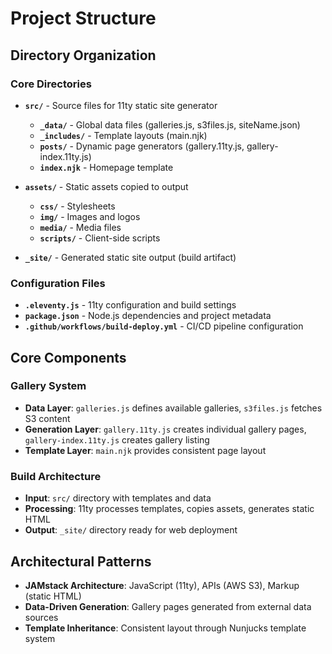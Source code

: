 # Project Structure

## Directory Organization

### Core Directories
- **`src/`** - Source files for 11ty static site generator
  - **`_data/`** - Global data files (galleries.js, s3files.js, siteName.json)
  - **`_includes/`** - Template layouts (main.njk)
  - **`posts/`** - Dynamic page generators (gallery.11ty.js, gallery-index.11ty.js)
  - **`index.njk`** - Homepage template

- **`assets/`** - Static assets copied to output
  - **`css/`** - Stylesheets
  - **`img/`** - Images and logos
  - **`media/`** - Media files
  - **`scripts/`** - Client-side scripts

- **`_site/`** - Generated static site output (build artifact)

### Configuration Files
- **`.eleventy.js`** - 11ty configuration and build settings
- **`package.json`** - Node.js dependencies and project metadata
- **`.github/workflows/build-deploy.yml`** - CI/CD pipeline configuration

## Core Components

### Gallery System
- **Data Layer**: `galleries.js` defines available galleries, `s3files.js` fetches S3 content
- **Generation Layer**: `gallery.11ty.js` creates individual gallery pages, `gallery-index.11ty.js` creates gallery listing
- **Template Layer**: `main.njk` provides consistent page layout

### Build Architecture
- **Input**: `src/` directory with templates and data
- **Processing**: 11ty processes templates, copies assets, generates static HTML
- **Output**: `_site/` directory ready for web deployment

## Architectural Patterns
- **JAMstack Architecture**: JavaScript (11ty), APIs (AWS S3), Markup (static HTML)
- **Data-Driven Generation**: Gallery pages generated from external data sources
- **Template Inheritance**: Consistent layout through Nunjucks template system